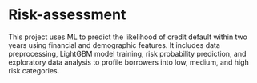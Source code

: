# Risk-assessment
This project uses ML to predict the likelihood of credit default within two years using financial and demographic features. It includes data preprocessing, LightGBM model training, risk probability prediction, and exploratory data analysis to profile borrowers into low, medium, and high risk categories.
